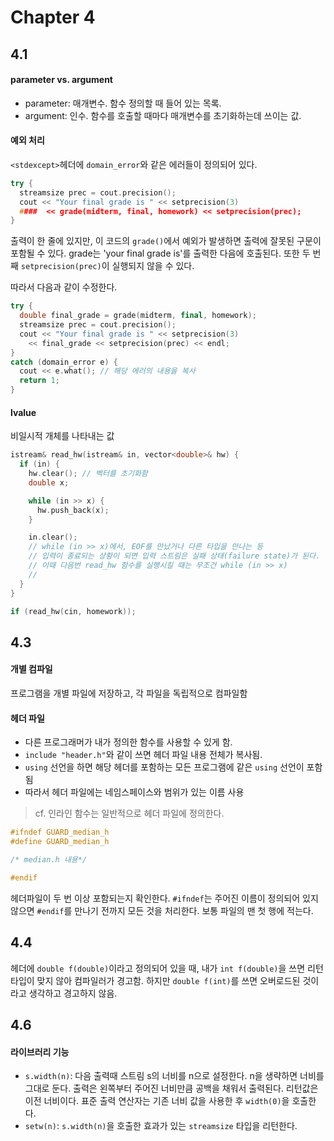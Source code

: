 # Chapter 4

## 4.1

#### parameter vs. argument

- parameter: 매개변수. 함수 정의할 때 들어 있는 목록.
- argument: 인수. 함수를 호출할 때마다 매개변수를 초기화하는데 쓰이는 값.

#### 예외 처리

`<stdexcept>`헤더에 `domain_error`와 같은 에러들이 정의되어 있다.

```cpp
try {
  streamsize prec = cout.precision();
  cout << "Your final grade is " << setprecision(3)
  ####  << grade(midterm, final, homework) << setprecision(prec);
}
```

출력이 한 줄에 있지만, 이 코드의 `grade()`에서 예외가 발생하면 출력에 잘못된 구문이 포함될 수 있다. grade는 'your final grade is'를 출력한 다음에 호출된다. 또한 두 번째 `setprecision(prec)`이 실행되지 않을 수 있다.

따라서 다음과 같이 수정한다.

```cpp
try {
  double final_grade = grade(midterm, final, homework);
  streamsize prec = cout.precision();
  cout << "Your final grade is " << setprecision(3)
    << final_grade << setprecision(prec) << endl;
}
catch (domain_error e) {
  cout << e.what(); // 해당 에러의 내용을 복사
  return 1;
}
```

#### lvalue

비일시적 개체를 나타내는 값

```cpp
istream& read_hw(istream& in, vector<double>& hw) {
  if (in) {
    hw.clear(); // 벡터를 초기화함
    double x;

    while (in >> x) {
      hw.push_back(x);
    }

    in.clear();
    // while (in >> x)에서, EOF를 만났거나 다른 타입을 만나는 등
    // 입력이 종료되는 상황이 되면 입력 스트림은 실패 상태(failure state)가 된다.
    // 이때 다음번 read_hw 함수를 실행시킬 때는 무조건 while (in >> x)
    //
  }
}

if (read_hw(cin, homework));
```

## 4.3

#### 개별 컴파일

프로그램을 개별 파일에 저장하고, 각 파일을 독립적으로 컴파일함

#### 헤더 파일

- 다른 프로그래머가 내가 정의한 함수를 사용할 수 있게 함.
- `include "header.h"`와 같이 쓰면 헤더 파일 내용 전체가 복사됨.
- `using` 선언을 하면 해당 헤더를 포함하는 모든 프로그램에 같은 `using` 선언이 포함됨
- 따라서 헤더 파일에는 네임스페이스와 범위가 있는 이름 사용

> cf. 인라인 함수는 일반적으로 헤더 파일에 정의한다.

```cpp
#ifndef GUARD_median_h
#define GUARD_median_h

/* median.h 내용*/

#endif
```

헤더파일이 두 번 이상 포함되는지 확인한다. `#ifndef`는 주어진 이름이 정의되어 있지 않으면 `#endif`를 만나기 전까지 모든 것을 처리한다. 보통 파일의 맨 첫 행에 적는다.

## 4.4

헤더에 `double f(double)`이라고 정의되어 있을 때, 내가 `int f(double)`을 쓰면 리턴 타입이 맞지 않아 컴파일러가 경고함. 하지만 `double f(int)`를 쓰면 오버로드된 것이라고 생각하고 경고하지 않음.

## 4.6

#### 라이브러리 기능

- `s.width(n)`: 다음 출력때 스트림 s의 너비를 n으로 설정한다. n을 생략하면 너비를 그대로 둔다. 출력은 왼쪽부터 주어진 너비만큼 공백을 채워서 출력된다. 리턴값은 이전 너비이다. 표준 출력 연산자는 기존 너비 값을 사용한 후 `width(0)`을 호출한다.
- `setw(n)`: `s.width(n)`을 호출한 효과가 있는 `streamsize` 타입을 리턴한다.
